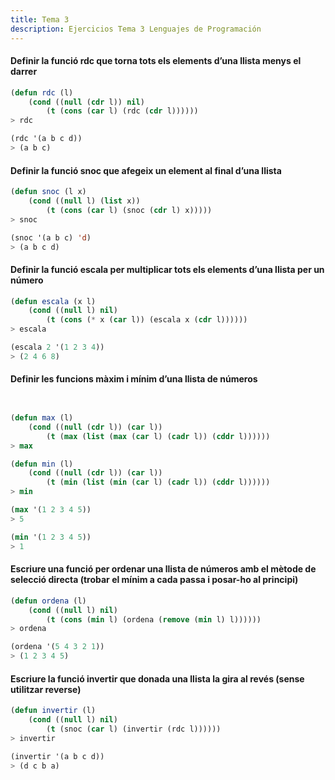 ```yaml
---
title: Tema 3
description: Ejercicios Tema 3 Lenguajes de Programación
---
```


#### Definir la funció rdc que torna tots els elements d’una llista menys el darrer

```lisp
(defun rdc (l)
    (cond ((null (cdr l)) nil)
        (t (cons (car l) (rdc (cdr l))))))
> rdc

(rdc '(a b c d))
> (a b c)
```

#### Definir la funció snoc que afegeix un element al final d’una llista

```lisp
(defun snoc (l x)
    (cond ((null l) (list x))
        (t (cons (car l) (snoc (cdr l) x)))))
> snoc

(snoc '(a b c) 'd)
> (a b c d)
```

#### Definir la funció escala per multiplicar tots els elements d’una llista per un número

```lisp
(defun escala (x l)
    (cond ((null l) nil)
        (t (cons (* x (car l)) (escala x (cdr l))))))
> escala

(escala 2 '(1 2 3 4))
> (2 4 6 8)
```

#### Definir les funcions màxim i mínim d’una llista de números

```lisp


(defun max (l)
    (cond ((null (cdr l)) (car l))
        (t (max (list (max (car l) (cadr l)) (cddr l))))))
> max

(defun min (l)
    (cond ((null (cdr l)) (car l))
        (t (min (list (min (car l) (cadr l)) (cddr l))))))
> min

(max '(1 2 3 4 5))
> 5

(min '(1 2 3 4 5))
> 1
```

#### Escriure una funció per ordenar una llista de números amb el mètode de selecció directa (trobar el mínim a cada passa i posar-ho al principi)

```lisp
(defun ordena (l)
    (cond ((null l) nil)
        (t (cons (min l) (ordena (remove (min l) l))))))
> ordena

(ordena '(5 4 3 2 1))
> (1 2 3 4 5)
```

#### Escriure la funció invertir que donada una llista la gira al revés (sense utilitzar reverse)

```lisp
(defun invertir (l)
    (cond ((null l) nil)
        (t (snoc (car l) (invertir (rdc l))))))
> invertir

(invertir '(a b c d))
> (d c b a)
```
